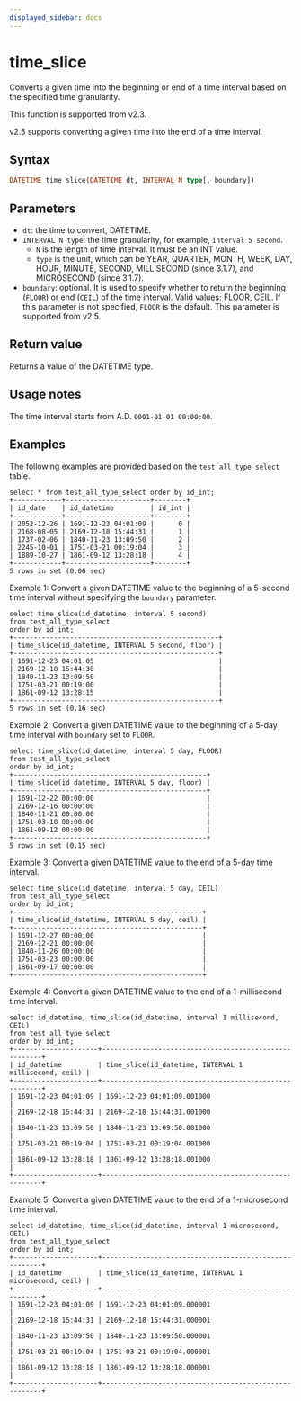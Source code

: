 ```yaml
---
displayed_sidebar: docs
---
```


# time_slice

Converts a given time into the beginning or end of a time interval based on the specified time granularity.

This function is supported from v2.3.

v2.5 supports converting a given time into the end of a time interval.

## Syntax

```Haskell
DATETIME time_slice(DATETIME dt, INTERVAL N type[, boundary])
```

## Parameters

- `dt`: the time to convert, DATETIME.
- `INTERVAL N type`: the time granularity, for example, `interval 5 second`.
  - `N` is the length of time interval. It must be an INT value.
  - `type` is the unit, which can be YEAR, QUARTER, MONTH, WEEK, DAY, HOUR, MINUTE, SECOND, MILLISECOND (since 3.1.7), and MICROSECOND (since 3.1.7).
- `boundary`: optional. It is used to specify whether to return the beginning (`FLOOR`) or end (`CEIL`) of the time interval. Valid values: FLOOR, CEIL. If this parameter is not specified, `FLOOR` is the default. This parameter is supported from v2.5.

## Return value

Returns a value of the DATETIME type.

## Usage notes

The time interval starts from A.D. `0001-01-01 00:00:00`.

## Examples

The following examples are provided based on the `test_all_type_select` table.

```Plaintext
select * from test_all_type_select order by id_int;
+------------+---------------------+--------+
| id_date    | id_datetime         | id_int |
+------------+---------------------+--------+
| 2052-12-26 | 1691-12-23 04:01:09 |      0 |
| 2168-08-05 | 2169-12-18 15:44:31 |      1 |
| 1737-02-06 | 1840-11-23 13:09:50 |      2 |
| 2245-10-01 | 1751-03-21 00:19:04 |      3 |
| 1889-10-27 | 1861-09-12 13:28:18 |      4 |
+------------+---------------------+--------+
5 rows in set (0.06 sec)
```

Example 1: Convert a given DATETIME value to the beginning of a 5-second time interval without specifying the `boundary` parameter.

```Plaintext
select time_slice(id_datetime, interval 5 second)
from test_all_type_select
order by id_int;
+---------------------------------------------------+
| time_slice(id_datetime, INTERVAL 5 second, floor) |
+---------------------------------------------------+
| 1691-12-23 04:01:05                               |
| 2169-12-18 15:44:30                               |
| 1840-11-23 13:09:50                               |
| 1751-03-21 00:19:00                               |
| 1861-09-12 13:28:15                               |
+---------------------------------------------------+
5 rows in set (0.16 sec)
```

Example 2: Convert a given DATETIME value to the beginning of a 5-day time interval with  `boundary` set to `FLOOR`.

```Plaintext
select time_slice(id_datetime, interval 5 day, FLOOR)
from test_all_type_select
order by id_int;
+------------------------------------------------+
| time_slice(id_datetime, INTERVAL 5 day, floor) |
+------------------------------------------------+
| 1691-12-22 00:00:00                            |
| 2169-12-16 00:00:00                            |
| 1840-11-21 00:00:00                            |
| 1751-03-18 00:00:00                            |
| 1861-09-12 00:00:00                            |
+------------------------------------------------+
5 rows in set (0.15 sec)
```

Example 3: Convert a given DATETIME value to the end of a 5-day time interval.

```Plaintext
select time_slice(id_datetime, interval 5 day, CEIL)
from test_all_type_select
order by id_int;
+-----------------------------------------------+
| time_slice(id_datetime, INTERVAL 5 day, ceil) |
+-----------------------------------------------+
| 1691-12-27 00:00:00                           |
| 2169-12-21 00:00:00                           |
| 1840-11-26 00:00:00                           |
| 1751-03-23 00:00:00                           |
| 1861-09-17 00:00:00                           |
+-----------------------------------------------+
```

Example 4: Convert a given DATETIME value to the end of a 1-millisecond time interval.

```Plaintext
select id_datetime, time_slice(id_datetime, interval 1 millisecond, CEIL)
from test_all_type_select
order by id_int;
+---------------------+-------------------------------------------------------+
| id_datetime         | time_slice(id_datetime, INTERVAL 1 millisecond, ceil) |
+---------------------+-------------------------------------------------------+
| 1691-12-23 04:01:09 | 1691-12-23 04:01:09.001000                            |
| 2169-12-18 15:44:31 | 2169-12-18 15:44:31.001000                            |
| 1840-11-23 13:09:50 | 1840-11-23 13:09:50.001000                            |
| 1751-03-21 00:19:04 | 1751-03-21 00:19:04.001000                            |
| 1861-09-12 13:28:18 | 1861-09-12 13:28:18.001000                            |
+---------------------+-------------------------------------------------------+
```

Example 5: Convert a given DATETIME value to the end of a 1-microsecond time interval.

```Plaintext
select id_datetime, time_slice(id_datetime, interval 1 microsecond, CEIL)
from test_all_type_select
order by id_int;
+---------------------+-------------------------------------------------------+
| id_datetime         | time_slice(id_datetime, INTERVAL 1 microsecond, ceil) |
+---------------------+-------------------------------------------------------+
| 1691-12-23 04:01:09 | 1691-12-23 04:01:09.000001                            |
| 2169-12-18 15:44:31 | 2169-12-18 15:44:31.000001                            |
| 1840-11-23 13:09:50 | 1840-11-23 13:09:50.000001                            |
| 1751-03-21 00:19:04 | 1751-03-21 00:19:04.000001                            |
| 1861-09-12 13:28:18 | 1861-09-12 13:28:18.000001                            |
+---------------------+-------------------------------------------------------+
```
